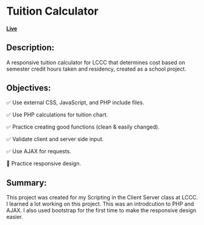 # Tuition Calculator

#### [Live](https://tuition-calculator--gmr.herokuapp.com/)

## Description:
A responsive tuition calculator for LCCC that determines cost based on semester credit hours taken and residency, created as a school project.

## Objectives:
:white_check_mark: Use external CSS, JavaScript, and PHP include files.

:white_check_mark: Use PHP calculations for tuition chart.

:white_check_mark: Practice creating good functions (clean & easily changed).

:white_check_mark: Validate client and server side input.

:white_check_mark: Use AJAX for requests.

:black_square_button: Practice responsive design.

## Summary:
This project was created for my Scripting in the Client Server class at LCCC. I learned a lot working on this project. This was an introdcution to PHP and AJAX. I also used bootstrap for the first time to make the responsive design easier.
